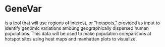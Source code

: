 # GeneVar 
is a tool that will use regions of interest, or "hotspots," provided as input to identify genomic variations amoung geographically dispersed human populations. This data will be used to make population comparisons at hotspot sites using heat maps and manhattan plots to visualize. 

